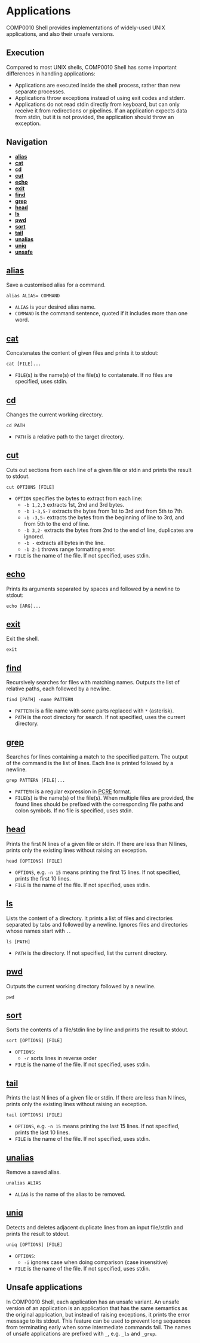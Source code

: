 # Applications

COMP0010 Shell provides implementations of widely-used UNIX applications, and also their unsafe versions.

## Execution

Compared to most UNIX shells, COMP0010 Shell has some important differences in handling applications:

- Applications are executed inside the shell process, rather than new separate processes.
- Applications throw exceptions instead of using exit codes and stderr.
- Applications do not read stdin directly from keyboard, but can only receive it from redirections or pipelines. If an application expects data from stdin, but it is not provided, the application should throw an exception.

## Navigation
- **[alias](#alias)**
- **[cat](#cat)**
- **[cd](#cd)**
- **[cut](#cut)**
- **[echo](#echo)**
- **[exit](#exit)**
- **[find](#find)**
- **[grep](#grep)**
- **[head](#head)**
- **[ls](#ls)**
- **[pwd](#pwd)**
- **[sort](#sort)**
- **[tail](#tail)**
- **[unalias](#unalias)**
- **[uniq](#uniq)**
- **[unsafe](#unsafe-applications)**

## [alias](https://en.wikipedia.org/wiki/Alias_(command))

Save a customised alias for a command.

    alias ALIAS= COMMAND

- `ALIAS` is your desired alias name.
- `COMMAND` is the command sentence, quoted if it includes more than one word.

## [cat](https://en.wikipedia.org/wiki/Cat_(Unix))

Concatenates the content of given files and prints it to stdout:

    cat [FILE]...

- `FILE`(s) is the name(s) of the file(s) to contatenate. If no files are specified, uses stdin.

## [cd](https://en.wikipedia.org/wiki/Cd_(command))

Changes the current working directory.

    cd PATH

- `PATH` is a relative path to the target directory.

## [cut](https://en.wikipedia.org/wiki/Cut_(Unix))

Cuts out sections from each line of a given file or stdin and prints the result to stdout.

    cut OPTIONS [FILE]

- `OPTION` specifies the bytes to extract from each line:
    - `-b 1,2,3` extracts 1st, 2nd and 3rd bytes.
    - `-b 1-3,5-7` extracts the bytes from 1st to 3rd and from 5th to 7th.
    - `-b -3,5-` extracts the bytes from the beginning of line to 3rd, and from 5th to the end of line.
    - `-b 3,2-` extracts the bytes from 2nd to the end of line, duplicates are ignored.
    - `-b -` extracts all bytes in the line.
    - `-b 2-1` throws range formatting error.
- `FILE` is the name of the file. If not specified, uses stdin.

## [echo](https://en.wikipedia.org/wiki/Echo_(command))

Prints its arguments separated by spaces and followed by a newline to stdout:

    echo [ARG]...
    
## [exit](https://en.wikipedia.org/wiki/Exit_(command))

Exit the shell.

    exit  
    
## [find](https://en.wikipedia.org/wiki/Find_(Unix))

Recursively searches for files with matching names. Outputs the list of relative paths, each followed by a newline.

    find [PATH] -name PATTERN

- `PATTERN` is a file name with some parts replaced with `*` (asterisk).
- `PATH` is the root directory for search. If not specified, uses the current directory.

## [grep](https://en.wikipedia.org/wiki/Grep)

Searches for lines containing a match to the specified pattern. The output of the command is the list of lines. Each line is printed followed by a newline.

    grep PATTERN [FILE]...

- `PATTERN` is a regular expression in [PCRE](https://en.wikipedia.org/wiki/Perl_Compatible_Regular_Expressions) format.
- `FILE`(s) is the name(s) of the file(s). When multiple files are provided, the found lines should be prefixed with the corresponding file paths and colon symbols. If no file is specified, uses stdin.

## [head](https://en.wikipedia.org/wiki/Head_(Unix))

Prints the first N lines of a given file or stdin. If there are less than N lines, prints only the existing lines without raising an exception.

    head [OPTIONS] [FILE]

- `OPTIONS`, e.g. `-n 15` means printing the first 15 lines. If not specified, prints the first 10 lines.
- `FILE` is the name of the file. If not specified, uses stdin.

## [ls](https://en.wikipedia.org/wiki/Ls)

Lists the content of a directory. It prints a list of files and directories separated by tabs and followed by a newline. Ignores files and directories whose names start with `.`.

    ls [PATH]

- `PATH` is the directory. If not specified, list the current directory.

## [pwd](https://en.wikipedia.org/wiki/Pwd)

Outputs the current working directory followed by a newline.

    pwd
    
## [sort](https://en.wikipedia.org/wiki/Sort_(Unix))

Sorts the contents of a file/stdin line by line and prints the result to stdout.

    sort [OPTIONS] [FILE]

- `OPTIONS`:
    - `-r` sorts lines in reverse order
- `FILE` is the name of the file. If not specified, uses stdin.

## [tail](https://en.wikipedia.org/wiki/Tail_(Unix))

Prints the last N lines of a given file or stdin. If there are less than N lines, prints only the existing lines without raising an exception.

    tail [OPTIONS] [FILE]

- `OPTIONS`, e.g. `-n 15` means printing the last 15 lines. If not specified, prints the last 10 lines.
- `FILE` is the name of the file. If not specified, uses stdin.

## [unalias](https://en.wikipedia.org/wiki/Alias_(command)#Removing_aliases)

Remove a saved alias.

    unalias ALIAS

- `ALIAS` is the name of the alias to be removed.

## [uniq](https://en.wikipedia.org/wiki/Uniq)

Detects and deletes adjacent duplicate lines from an input file/stdin and prints the result to stdout.

    uniq [OPTIONS] [FILE]

- `OPTIONS`:
    - `-i` ignores case when doing comparison (case insensitive)
- `FILE` is the name of the file. If not specified, uses stdin.

## Unsafe applications

In COMP0010 Shell, each application has an unsafe variant. An unsafe version of an application is an application that has the same semantics as the original application, but instead of raising exceptions, it prints the error message to its stdout. This feature can be used to prevent long sequences from terminating early when some intermediate commands fail. The names of unsafe applications are prefixed with `_`, e.g. `_ls` and `_grep`.
